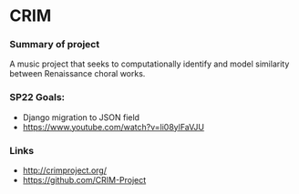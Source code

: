 # CRIM 

### Summary of project
A music project that seeks to computationally identify and model similarity between Renaissance choral works. 

### SP22 Goals: 
* Django migration to JSON field
* https://www.youtube.com/watch?v=li08ylFaVJU

### Links
- http://crimproject.org/
- https://github.com/CRIM-Project

